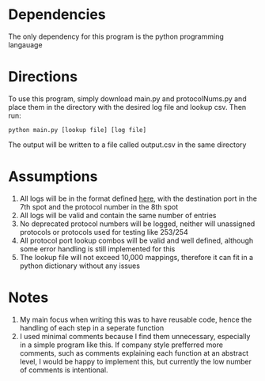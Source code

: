 # Dependencies

The only dependency for this program is the python programming langauage

# Directions

To use this program, simply download main.py and protocolNums.py and place them in the directory with the desired log file and lookup csv.  Then run:

`python main.py [lookup file] [log file]`

The output will be written to a file called output.csv in the same directory

# Assumptions

1. All logs will be in the format defined [here](https://docs.aws.amazon.com/vpc/latest/userguide/flow-log-records.html), with the destination port in the 7th spot and the protocol number in the 8th spot
2. All logs will be valid and contain the same number of entries
3. No deprecated protocol numbers will be logged, neither will unassigned protocols or protocols used for testing like 253/254
4. All protocol port lookup combos will be valid and well defined, although some error handling is still implemented for this
5. The lookup file will not exceed 10,000 mappings, therefore it can fit in a python dictionary without any issues
   
# Notes

1. My main focus when writing this was to have reusable code, hence the handling of each step in a seperate function
2. I used minimal comments because I find them unnecessary, especially in a simple program like this.  If company style prefferred more comments, such as comments explaining each function at an abstract level, I would be happy to implement this, but currently the low number of comments is intentional.
